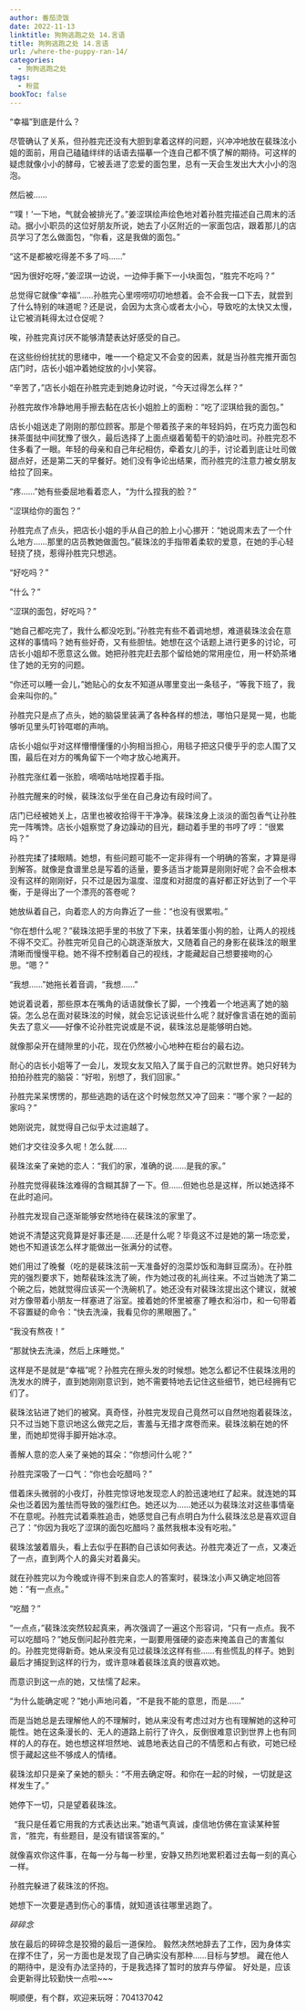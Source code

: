 ```yaml
---
author: 番茄烫饭
date: 2022-11-13
linktitle: 狗狗逃跑之处 14.言语
title: 狗狗逃跑之处 14.言语
url: /where-the-puppy-ran-14/
categories:
  - 狗狗逃跑之处
tags:
  - 粉蓝
bookToc: false
---
```


“幸福”到底是什么？
 
<!--more-->

尽管确认了关系，但孙胜完还没有大胆到拿着这样的问题，兴冲冲地放在裴珠泫小姐的面前，用自己磕磕绊绊的话语去描摹一个连自己都不慎了解的期待。可这样的疑虑就像小小的酵母，它被丢进了恋爱的面包里，总有一天会生发出大大小小的泡泡。

然后被……

“‘噗！’一下地，气就会被排光了。”姜涩琪绘声绘色地对着孙胜完描述自己周末的活动。据小小职员的这位好朋友所说，她去了小区附近的一家面包店，跟着那儿的店员学习了怎么做面包，“你看，这是我做的面包。”

“这不是都被吃得差不多了吗……”

“因为很好吃呀，”姜涩琪一边说，一边伸手撕下一小块面包，“胜完不吃吗？”

总觉得它就像“幸福”……孙胜完心里唠唠叨叨地想着。会不会我一口下去，就尝到了什么特别的味道呢？还是说，会因为太贪心或者太小心，导致吃的太快又太慢，让它被消耗得太过仓促呢？

唉，孙胜完真讨厌不能够清楚表达好感受的自己。
 


在这些纷纷扰扰的思绪中，唯一一个稳定又不会变的因素，就是当孙胜完推开面包店门时，店长小姐冲着她绽放的小小笑容。

“辛苦了，”店长小姐在孙胜完走到她身边时说，“今天过得怎么样？”

孙胜完故作冷静地用手擦去黏在店长小姐脸上的面粉：“吃了涩琪给我的面包。”

店长小姐送走了刚刚的那位顾客。那是个带着孩子来的年轻妈妈，在巧克力面包和抹茶蛋挞中间犹豫了很久，最后选择了上面点缀着葡萄干的奶油吐司。孙胜完忍不住多看了一眼。年轻的母亲和自己年纪相仿，牵着女儿的手，讨论着到底让吐司做甜点好，还是第二天的早餐好。她们没有争论出结果，而孙胜完的注意力被女朋友给拉了回来。

“疼……”她有些委屈地看着恋人，“为什么捏我的脸？”

“涩琪给你的面包？”

孙胜完点了点头，把店长小姐的手从自己的脸上小心挪开：“她说周末去了一个什么地方……那里的店员教她做面包。”裴珠泫的手指带着柔软的爱意，在她的手心轻轻挠了挠，惹得孙胜完只想逃。

“好吃吗？”

“什么？”

“涩琪的面包，好吃吗？”

“她自己都吃完了，我什么都没吃到。”孙胜完有些不着调地想，难道裴珠泫会在意这样的事情吗？她有些好奇，又有些胆怯。她想在这个话题上进行更多的讨论，可店长小姐却不愿意这么做。她把孙胜完赶去那个留给她的常用座位，用一杯奶茶堵住了她的无穷的问题。

“你还可以睡一会儿，”她贴心的女友不知道从哪里变出一条毯子，“等我下班了，我会来叫你的。”

孙胜完只是点了点头，她的脑袋里装满了各种各样的想法，哪怕只是晃一晃，也能够听见里头叮铃哐啷的声响。

店长小姐似乎对这样懵懵懂懂的小狗相当担心，用毯子把这只傻乎乎的恋人围了又围，最后在对方的嘴角留下一个吻才放心地离开。

孙胜完涨红着一张脸，嘀嘀咕咕地捏着手指。
 


孙胜完醒来的时候，裴珠泫似乎坐在自己身边有段时间了。

店门已经被她关上，店里也被收拾得干干净净。裴珠泫身上淡淡的面包香气让孙胜完一阵嘴馋。店长小姐察觉了身边躁动的目光，翻动着手里的书哼了哼：“很累吗？”

孙胜完揉了揉眼睛。她想，有些问题可能不一定非得有一个明确的答案，才算是得到解答。就像是食谱里总是写着的适量，要多适当才能算是刚刚好呢？会不会根本没有这样的刚刚好，只不过是因为温度、湿度和对甜度的喜好都正好达到了一个平衡，于是得出了一个漂亮的答卷呢？

她放纵着自己，向着恋人的方向靠近了一些：“也没有很累啦。”

“你在想什么呢？”裴珠泫把手里的书放了下来，扶着笨蛋小狗的脸，让两人的视线不得不交汇。孙胜完听见自己的心跳逐渐放大，又随着自己的身影在裴珠泫的眼里清晰而慢慢平稳。她不得不控制着自己的视线，才能藏起自己想要接吻的心思。“嗯？”

“我想……”她拖长着音调，“我想……”

她说着说着，那些原本在嘴角的话语就像长了脚，一个拽着一个地逃离了她的脑袋。怎么总在面对裴珠泫的时候，就会忘记该说些什么呢？就好像言语在她的面前失去了意义——好像不论孙胜完说或是不说，裴珠泫总是能够明白她。

就像那朵开在缝隙里的小花，现在仍然被小心地种在柜台的最右边。

耐心的店长小姐等了一会儿，发现女友又陷入了属于自己的沉默世界。她只好转为拍拍孙胜完的脑袋：“好啦，别想了，我们回家。”

孙胜完呆呆愣愣的，那些逃跑的话在这个时候忽然又冲了回来：“哪个家？一起的家吗？”

她刚说完，就觉得自己似乎太过逾越了。

她们才交往没多久呢！怎么就……

裴珠泫亲了亲她的恋人：“我们的家，准确的说……是我的家。”

孙胜完觉得裴珠泫难得的含糊其辞了一下。但……但她也总是这样，所以她选择不在此时追问。
 


孙胜完发现自己逐渐能够安然地待在裴珠泫的家里了。

她说不清楚这究竟算是好事还是……还是什么呢？毕竟这不过是她的第一场恋爱，她也不知道该怎么样才能做出一张满分的试卷。

她们用过了晚餐（吃的是裴珠泫前一天准备好的泡菜炒饭和海鲜豆腐汤）。在孙胜完的强烈要求下，她帮裴珠泫洗了碗，作为她过夜的礼尚往来。不过当她洗了第二个碗之后，她就觉得应该买一个洗碗机了。她还没有对裴珠泫提出这个建议，就被对方像带着小朋友一样塞进了浴室。接着她的怀里被塞了睡衣和浴巾，和一句带着不容置疑的命令：“快去洗澡，我看见你的黑眼圈了。”

“我没有熬夜！”

“那就快去洗澡，然后上床睡觉。”

这样是不是就是“幸福”呢？孙胜完在擦头发的时候想。她怎么都记不住裴珠泫用的洗发水的牌子，直到她刚刚意识到，她不需要特地去记住这些细节，她已经拥有它们了。

裴珠泫钻进了她们的被窝。真奇怪，孙胜完发现自己竟然可以自然地抱着裴珠泫，只不过当她下意识地这么做完之后，害羞与无措才席卷而来。裴珠泫躺在她的怀里，而她却觉得手脚开始冰凉。

善解人意的恋人亲了亲她的耳朵：“你想问什么呢？”

孙胜完深吸了一口气：“你也会吃醋吗？”

借着床头微弱的小夜灯，孙胜完惊讶地发现恋人的脸迅速地红了起来。就连她的耳朵也泛着因为羞怯而导致的强烈红色。她还以为……她还以为裴珠泫对这些事情毫不在意呢。孙胜完试着乘胜追击，她感觉自己有点明白为什么裴珠泫总是喜欢逗自己了：“你因为我吃了涩琪的面包吃醋吗？虽然我根本没有吃啦。”

裴珠泫皱着眉头，看上去似乎在斟酌自己该如何表达。孙胜完凑近了一点，又凑近了一点，直到两个人的鼻尖对着鼻尖。

就在孙胜完以为今晚或许得不到来自恋人的答案时，裴珠泫小声又确定地回答她：“有一点点。”

“吃醋？”

“一点点，”裴珠泫突然较起真来，再次强调了一遍这个形容词，“只有一点点。我不可以吃醋吗？”她反倒问起孙胜完来，一副要用强硬的姿态来掩盖自己的害羞似的。孙胜完觉得新奇。她从来没有见过裴珠泫这样有些……有些慌乱的样子。她到最后才捕捉到这样的行为，或许意味着裴珠泫真的很喜欢她。

而意识到这一点的她，又怯懦了起来。

“为什么能确定呢？”她小声地问着，“不是我不能的意思，而是……”

而是当她总是去理解他人的不理解时，她从来没有考虑过对方也有理解她的这种可能性。她在这条漫长的、无人的道路上前行了许久，反倒很难意识到世界上也有同样的人的存在。她也想这样坦然地、诚恳地表达自己的不情愿和占有欲，可她已经惯于藏起这些不够成人的情绪。

裴珠泫却只是亲了亲她的额头：“不用去确定呀。和你在一起的时候，一切就是这样发生了。”

她停下一切，只是望着裴珠泫。


 
“我只是任着它用我的方式表达出来。”她语气真诚，虔信地仿佛在宣读某种誓言，“胜完，有些题目，是没有错误答案的。”

就像喜欢你这件事，在每一分与每一秒里，安静又热烈地累积着过去每一刻的真心一样。
 


孙胜完躲进了裴珠泫的怀抱。

她想下一次要是遇到伤心的事情，就知道该往哪里逃跑了。



*碎碎念*

放在最后的碎碎念是狡猾的最后一道保险。
毅然决然地辞去了工作，因为身体实在撑不住了，另一方面也是发现了自己确实没有那种……目标与梦想。
藏在他人的期待中，是没有办法坚持的，于是我选择了暂时的放弃与停留。
好处是，应该会更新得比较勤快一点啦~~~

啊顺便，有个群，欢迎来玩呀：704137042
